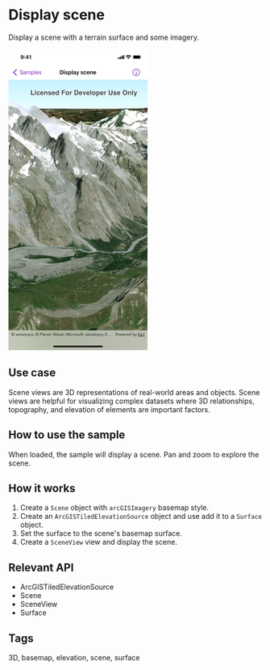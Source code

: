 # Display scene

Display a scene with a terrain surface and some imagery.

![Image of display scene](display-scene.png)

## Use case

Scene views are 3D representations of real-world areas and objects. Scene views are helpful for visualizing complex datasets where 3D relationships, topography, and elevation of elements are important factors.

## How to use the sample

When loaded, the sample will display a scene. Pan and zoom to explore the scene.

## How it works

1. Create a `Scene` object with `arcGISImagery` basemap style.
2. Create an `ArcGISTiledElevationSource` object and use add it to a `Surface` object.
3. Set the surface to the scene's basemap surface.
4. Create a `SceneView` view and display the scene.

## Relevant API

* ArcGISTiledElevationSource
* Scene
* SceneView
* Surface

## Tags

3D, basemap, elevation, scene, surface